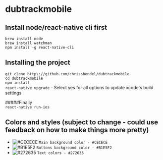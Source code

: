 # dubtrackmobile

## Install node/react-native cli first
```brew install node```  
```brew install watchman```  
```npm install -g react-native-cli```  

## Installing the project
```git clone https://github.com/chrissbendel/dubtrackmobile```  
```cd dubtrackmobile```  
```npm install```  
```react-native upgrade``` - Select yes for all options to update xcode's build settings

#####Finally  
```react-native run-ios```


## Colors and styles (subject to change - could use feedback on how to make things more pretty)
- ![#CECECE](http://placehold.it/15/CECECE/000000?text=+) `Main background color - #CECECE`
- ![#B1E5F2](http://placehold.it/15/B1E5F2/000000?text=+) `Buttons background color - #B1E5F2`
- ![#272635](http://placehold.it/15/272635/000000?text=+) `Text colors - #272635`
